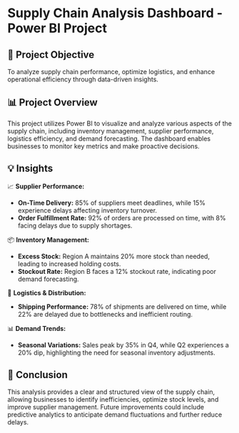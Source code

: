 # **Supply Chain Analysis Dashboard - Power BI Project**  

## 🎯 Project Objective
To analyze supply chain performance, optimize logistics, and enhance operational efficiency through data-driven insights.

## 📊 Project Overview
This project utilizes Power BI to visualize and analyze various aspects of the supply chain, including inventory management, supplier performance, logistics efficiency, and demand forecasting. The dashboard enables businesses to monitor key metrics and make proactive decisions.


## 💡 Insights
📈 **Supplier Performance:**
- **On-Time Delivery:** 85% of suppliers meet deadlines, while 15% experience delays affecting inventory turnover.
- **Order Fulfillment Rate:** 92% of orders are processed on time, with 8% facing delays due to supply shortages.

📦 **Inventory Management:**
- **Excess Stock:** Region A maintains 20% more stock than needed, leading to increased holding costs.
- **Stockout Rate:** Region B faces a 12% stockout rate, indicating poor demand forecasting.

🚚 **Logistics & Distribution:**
- **Shipping Performance:** 78% of shipments are delivered on time, while 22% are delayed due to bottlenecks and inefficient routing.

📊 **Demand Trends:**
- **Seasonal Variations:** Sales peak by 35% in Q4, while Q2 experiences a 20% dip, highlighting the need for seasonal inventory adjustments.

## 📝 Conclusion
This analysis provides a clear and structured view of the supply chain, allowing businesses to identify inefficiencies, optimize stock levels, and improve supplier management. Future improvements could include predictive analytics to anticipate demand fluctuations and further reduce delays.



